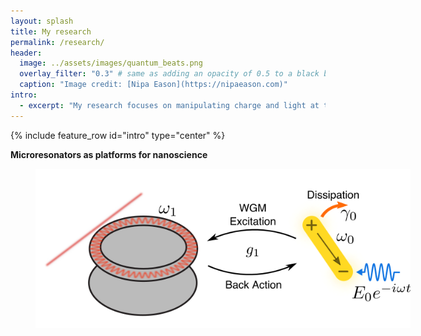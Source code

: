 ```yaml
---
layout: splash
title: My research
permalink: /research/
header:
  image: ../assets/images/quantum_beats.png
  overlay_filter: "0.3" # same as adding an opacity of 0.5 to a black background
  caption: "Image credit: [Nipa Eason](https://nipaeason.com)"
intro: 
  - excerpt: "My research focuses on manipulating charge and light at the nanoscale. This page is under construction, more information will be up here soon. For a list of my publications, go to my [Google Scholar Profile](https://scholar.google.com/citations?user=Op6vAucAAAAJ&hl=en&oi=ao)"
---
```


{% include feature_row id="intro" type="center" %}

**Microresonators as platforms for nanoscience**

<figure style="width:600px" >
<img align="middle" src="../assets/images/wgms.png">
</figure>
